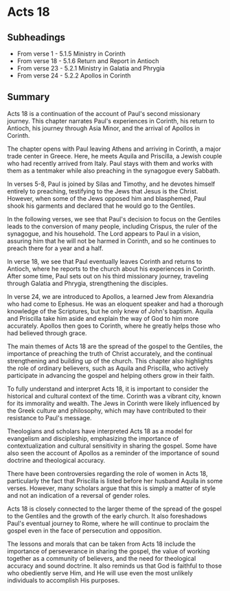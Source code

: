# Acts 18

## Subheadings

* From verse 1 - 5.1.5 Ministry in Corinth
* From verse 18 - 5.1.6 Return and Report in Antioch
* From verse 23 - 5.2.1 Ministry in Galatia and Phrygia
* From verse 24 - 5.2.2 Apollos in Corinth

## Summary

Acts 18 is a continuation of the account of Paul's second missionary journey. This chapter narrates Paul's experiences in Corinth, his return to Antioch, his journey through Asia Minor, and the arrival of Apollos in Corinth.

The chapter opens with Paul leaving Athens and arriving in Corinth, a major trade center in Greece. Here, he meets Aquila and Priscilla, a Jewish couple who had recently arrived from Italy. Paul stays with them and works with them as a tentmaker while also preaching in the synagogue every Sabbath.

In verses 5-8, Paul is joined by Silas and Timothy, and he devotes himself entirely to preaching, testifying to the Jews that Jesus is the Christ. However, when some of the Jews opposed him and blasphemed, Paul shook his garments and declared that he would go to the Gentiles.

In the following verses, we see that Paul's decision to focus on the Gentiles leads to the conversion of many people, including Crispus, the ruler of the synagogue, and his household. The Lord appears to Paul in a vision, assuring him that he will not be harmed in Corinth, and so he continues to preach there for a year and a half.

In verse 18, we see that Paul eventually leaves Corinth and returns to Antioch, where he reports to the church about his experiences in Corinth. After some time, Paul sets out on his third missionary journey, traveling through Galatia and Phrygia, strengthening the disciples.

In verse 24, we are introduced to Apollos, a learned Jew from Alexandria who had come to Ephesus. He was an eloquent speaker and had a thorough knowledge of the Scriptures, but he only knew of John's baptism. Aquila and Priscilla take him aside and explain the way of God to him more accurately. Apollos then goes to Corinth, where he greatly helps those who had believed through grace.

The main themes of Acts 18 are the spread of the gospel to the Gentiles, the importance of preaching the truth of Christ accurately, and the continual strengthening and building up of the church. This chapter also highlights the role of ordinary believers, such as Aquila and Priscilla, who actively participate in advancing the gospel and helping others grow in their faith.

To fully understand and interpret Acts 18, it is important to consider the historical and cultural context of the time. Corinth was a vibrant city, known for its immorality and wealth. The Jews in Corinth were likely influenced by the Greek culture and philosophy, which may have contributed to their resistance to Paul's message.

Theologians and scholars have interpreted Acts 18 as a model for evangelism and discipleship, emphasizing the importance of contextualization and cultural sensitivity in sharing the gospel. Some have also seen the account of Apollos as a reminder of the importance of sound doctrine and theological accuracy.

There have been controversies regarding the role of women in Acts 18, particularly the fact that Priscilla is listed before her husband Aquila in some verses. However, many scholars argue that this is simply a matter of style and not an indication of a reversal of gender roles.

Acts 18 is closely connected to the larger theme of the spread of the gospel to the Gentiles and the growth of the early church. It also foreshadows Paul's eventual journey to Rome, where he will continue to proclaim the gospel even in the face of persecution and opposition.

The lessons and morals that can be taken from Acts 18 include the importance of perseverance in sharing the gospel, the value of working together as a community of believers, and the need for theological accuracy and sound doctrine. It also reminds us that God is faithful to those who obediently serve Him, and He will use even the most unlikely individuals to accomplish His purposes.